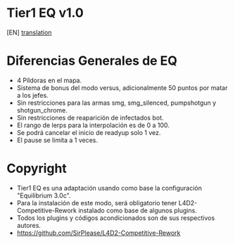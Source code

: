 # Tier1 EQ v1.0

[EN] [translation](https://translate.google.com/translate?sl=es&tl=en&u=https://github.com/lechuga16/T1_EQ)

# Diferencias Generales de EQ
- 4 Píldoras en el mapa.
- Sistema de bonus del modo versus, adicionalmente 50 puntos por matar a los jefes.
- Sin restricciones para las armas smg, smg_silenced, pumpshotgun y shotgun_chrome.
- Sin restricciones de reaparición de infectados bot.
- El rango de lerps para la interpolación es de 0 a 100.
- Se podrá cancelar el inicio de readyup solo 1 vez.
- El pause se limita a 1 veces.

# Copyright
- Tier1 EQ es una adaptación usando como base la configuración "Equilibrium 3.0c". 
- Para la instalación de este modo, será obligatorio tener L4D2-Competitive-Rework instalado como base de algunos plugins.
- Todos los plugins y códigos acondicionados son de sus respectivos autores.
- https://github.com/SirPlease/L4D2-Competitive-Rework
